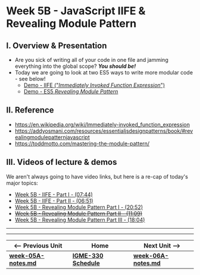 # Week 5B - JavaScript IIFE & Revealing Module Pattern

## I. Overview & Presentation

- Are you sick of writing all of your code in one file and jamming everything into the global scope? ***You should be!***
- Today we are going to look at two ES5 ways to write more modular code - see below!
  - [Demo - IIFE ("*Immediately Invoked Function Expression*")](https://github.com/tonethar/IGME-330-Master/blob/master/notes/demo-iife.md)
  - [Demo - ES5 *Revealing Module Pattern*](https://github.com/tonethar/IGME-330-Master/blob/master/notes/demo-revealing-module-pattern.md)

## II. Reference
- https://en.wikipedia.org/wiki/Immediately-invoked_function_expression
- https://addyosmani.com/resources/essentialjsdesignpatterns/book/#revealingmodulepatternjavascript
- https://toddmotto.com/mastering-the-module-pattern/


## III. Videos of lecture & demos

We aren't always going to have video links, but here is a re-cap of today's major topics:

- [Week 5B - IIFE - Part I - (07:44)](https://video.rit.edu/Watch/q9F7GkXy)
- [Week 5B - IIFE - Part II - (06:51)](https://video.rit.edu/Watch/m2EFo6g8)
- [Week 5B - Revealing Module Pattern Part I - (20:52)](https://video.rit.edu/Watch/x5X3Jof9)
- <s>[Week 5B - Revealing Module Pattern Part II - (11:09)](https://video.rit.edu/Watch/e6T9Ajx2)</s>
- [Week 5B - Revealing Module Pattern Part III - (18:04)](https://video.rit.edu/Watch/x9J8FfDb)


<hr><hr>

| <-- Previous Unit | Home | Next Unit -->
| --- | --- | --- 
| [**week-05A-notes.md**](week-05A-notes.md)     |  [**IGME-330 Schedule**](../schedule.md) | [**week-06A-notes.md**](week-06A-notes.md)
